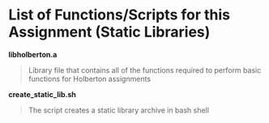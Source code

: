 # List of Functions/Scripts for this Assignment (Static Libraries)

**libholberton.a**
> Library file that contains all of the functions required to perform basic functions for Holberton assignments

**create_static_lib.sh**
> The script creates a static library archive in bash shell